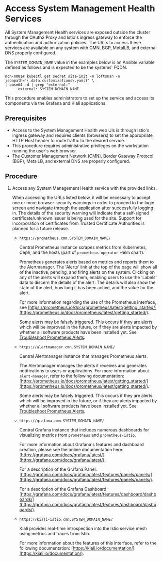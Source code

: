 # Access System Management Health Services

All System Management Health services are exposed outside the cluster through the OAuth2 Proxy and Istio's ingress gateway to enforce the authentication and authorization policies. The URLs to access these
services are available on any system with CMN, BGP, MetalLB, and external DNS properly configured.

The `SYSTEM_DOMAIN_NAME` value in the examples below is an Ansible variable defined as follows and is expected to be the systems' FQDN.

```screen
ncn-m001# kubectl get secret site-init -n loftsman -o jsonpath='{.data.customizations\.yaml}' \
| base64 -d | grep "external:"
      external: SYSTEM_DOMAIN_NAME
```

This procedure enables administrators to set up the service and access its components via the Grafana and Kiali applications.

## Prerequisites

- Access to the System Management Health web UIs is through Istio's ingress gateway and requires clients \(browsers\) to set the appropriate HTTP Host header to route traffic to the desired service.
- This procedure requires administrative privileges on the workstation running the user's web browser.
- The Customer Management Network \(CMN\), Border Gateway Protocol \(BGP\), MetalLB, and external DNS are properly configured.

## Procedure

1. Access any System Management Health service with the provided links.

    When accessing the URLs listed below, it will be necessary to accept one or more browser security warnings in order to proceed to the login screen and navigate through the application after successfully
    logging in. The details of the security warning will indicate that a self-signed certificate/unknown issuer is being used for the site. Support for incorporation of certificates from Trusted Certificate
    Authorities is planned for a future release.

    - `https://prometheus.cmn.SYSTEM_DOMAIN_NAME/`

        Central Prometheus instance scrapes metrics from Kubernetes, Ceph, and the hosts (part of `prometheus-operator` Helm chart).

        Prometheus generates alerts based on metrics and reports them to the Alertmanager. The 'Alerts' link at the top of the page will show all of the inactive, pending, and firing alerts on the system. Clicking
        on any of the alerts will expand them, enabling users to use the 'Labels' data to discern the details of the alert. The details will also show the state of the alert, how long it has been active, and the
        value for the alert.

        For more information regarding the use of the Prometheus interface, see [https://prometheus.io/docs/prometheus/latest/getting_started/](https://prometheus.io/docs/prometheus/latest/getting_started/).

        Some alerts may be falsely triggered. This occurs if they are alerts which will be improved in the future, or if they are alerts impacted by whether all software products have been installed yet.
        See [Troubleshoot Prometheus Alerts](Troubleshoot_Prometheus_Alerts.md).

    - `https://alertmanager.cmn.SYSTEM_DOMAIN_NAME/`

        Central Alertmanager instance that manages Prometheus alerts.

        The Alertmanager manages the alerts it receives and generates notifications to users or applications. For more information about `alert-manager`, refer to the following documentation: [https://prometheus.io/docs/prometheus/latest/getting_started/](https://prometheus.io/docs/prometheus/latest/getting_started/).

        Some alerts may be falsely triggered. This occurs if they are alerts which will be improved in the future, or if they are alerts impacted by whether all software products have been installed yet. See [Troubleshoot Prometheus Alerts](Troubleshoot_Prometheus_Alerts.md).

    - `https://grafana.cmn.SYSTEM_DOMAIN_NAME/`

        Central Grafana instance that includes numerous dashboards for visualizing metrics from `prometheus` and `prometheus-istio`.

        For more information about Grafana's features and dashboard creation, please see the online documentation here: [https://grafana.com/docs/grafana/latest/](https://grafana.com/docs/grafana/latest/).

        For a description of the Grafana Panel: [https://grafana.com/docs/grafana/latest/features/panels/panels/](https://grafana.com/docs/grafana/latest/features/panels/panels/).

        For a description of the Grafana Dashboard: [https://grafana.com/docs/grafana/latest/features/dashboard/dashboards/](https://grafana.com/docs/grafana/latest/features/dashboard/dashboards/).

    - `https://kiali-istio.cmn.SYSTEM_DOMAIN_NAME/`

        Kiali provides real-time introspection into the Istio service mesh using metrics and traces from Istio.

        For more information about the features of this interface, refer to the following documentation: [https://kiali.io/documentation/](https://kiali.io/documentation/).
